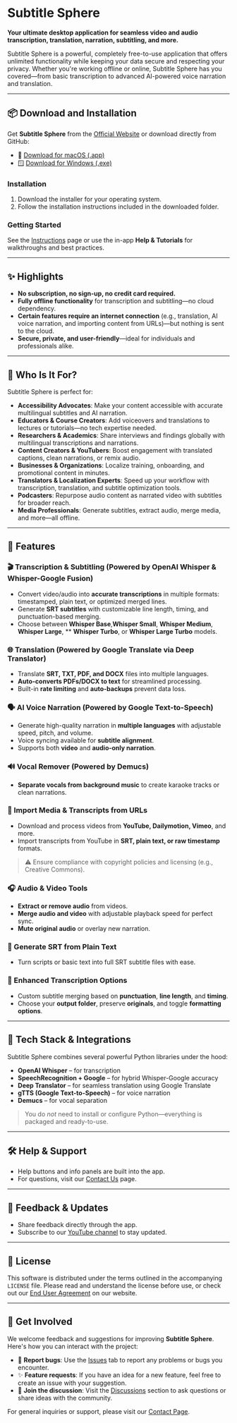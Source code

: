 # Subtitle Sphere

**Your ultimate desktop application for seamless video and audio transcription, translation, narration, subtitling, and more.**

Subtitle Sphere is a powerful, completely free-to-use application that offers unlimited functionality while keeping your data secure and respecting your privacy. Whether you're working offline or online, Subtitle Sphere has you covered—from basic transcription to advanced AI-powered voice narration and translation.

---

## 📦 Download and Installation

Get **Subtitle Sphere** from the [Official Website](https://www.subtitlesphere.com) or download directly from GitHub:

- 🍎 [Download for macOS (.app)](https://github.com/HappytheCoder/SubtitleSphere_MacOS_version/releases/download/v4.1.0/Subtitle_Sphere_Beta_v4.1.0_macOS.zip)
- 🪟 [Download for Windows (.exe)](https://github.com/HappytheCoder/SubtitleSphere_Windows_version/releases/download/v4.1.0/Subtitle_Sphere_Beta_v4_1_0_Windows.zip)

### Installation

1. Download the installer for your operating system.
2. Follow the installation instructions included in the downloaded folder.

### Getting Started

See the [Instructions](https://www.subtitlesphere.com/instructions) page or use the in-app **Help & Tutorials** for walkthroughs and best practices.

---

## ✨ Highlights

* **No subscription, no sign-up, no credit card required.**
* **Fully offline functionality** for transcription and subtitling—no cloud dependency.
* **Certain features require an internet connection** (e.g., translation, AI voice narration, and importing content from URLs)—but nothing is sent to the cloud.
* **Secure, private, and user-friendly**—ideal for individuals and professionals alike.

---

## 🎯 Who Is It For?

Subtitle Sphere is perfect for:

* **Accessibility Advocates**: Make your content accessible with accurate multilingual subtitles and AI narration.
* **Educators & Course Creators**: Add voiceovers and translations to lectures or tutorials—no tech expertise needed.
* **Researchers & Academics**: Share interviews and findings globally with multilingual transcriptions and narrations.
* **Content Creators & YouTubers**: Boost engagement with translated captions, clean narrations, or remix audio.
* **Businesses & Organizations**: Localize training, onboarding, and promotional content in minutes.
* **Translators & Localization Experts**: Speed up your workflow with transcription, translation, and subtitle optimization tools.
* **Podcasters**: Repurpose audio content as narrated video with subtitles for broader reach.
* **Media Professionals**: Generate subtitles, extract audio, merge media, and more—all offline.

---

## 🚀 Features

### 🎬 Transcription & Subtitling (Powered by OpenAI Whisper & Whisper-Google Fusion)

* Convert video/audio into **accurate transcriptions** in multiple formats: timestamped, plain text, or optimized merged lines.
* Generate **SRT subtitles** with customizable line length, timing, and punctuation-based merging.
* Choose between **Whisper Base**,**Whisper Small**, **Whisper Medium**, **Whisper Large**, ** **Whisper Turbo**, or **Whisper Large Turbo** models.

### 🌐 Translation (Powered by Google Translate via Deep Translator)

* Translate **SRT, TXT, PDF, and DOCX** files into multiple languages.
* **Auto-converts PDFs/DOCX to text** for streamlined processing.
* Built-in **rate limiting** and **auto-backups** prevent data loss.

### 🗣️ AI Voice Narration (Powered by Google Text-to-Speech)

* Generate high-quality narration in **multiple languages** with adjustable speed, pitch, and volume.
* Voice syncing available for **subtitle alignment**.
* Supports both **video** and **audio-only narration**.

### 🔊 Vocal Remover (Powered by Demucs)

* **Separate vocals from background music** to create karaoke tracks or clean narrations.

### 🔗 Import Media & Transcripts from URLs

* Download and process videos from **YouTube, Dailymotion, Vimeo**, and more.
* Import transcripts from YouTube in **SRT, plain text, or raw timestamp** formats.

> ⚠️ Ensure compliance with copyright policies and licensing (e.g., Creative Commons).

### 🎧 Audio & Video Tools

* **Extract or remove audio** from videos.
* **Merge audio and video** with adjustable playback speed for perfect sync.
* **Mute original audio** or overlay new narration.

### 📝 Generate SRT from Plain Text

* Turn scripts or basic text into full SRT subtitle files with ease.

### 🧠 Enhanced Transcription Options

* Custom subtitle merging based on **punctuation**, **line length**, and **timing**.
* Choose your **output folder**, preserve **originals**, and toggle **formatting options**.

---

## 🧰 Tech Stack & Integrations

Subtitle Sphere combines several powerful Python libraries under the hood:

* **OpenAI Whisper** – for transcription
* **SpeechRecognition + Google** – for hybrid Whisper-Google accuracy
* **Deep Translator** – for seamless translation using Google Translate
* **gTTS (Google Text-to-Speech)** – for voice narration
* **Demucs** – for vocal separation

> You do *not* need to install or configure Python—everything is packaged and ready-to-use.

---

## 🛠️ Help & Support

* Help buttons and info panels are built into the app.
* For questions, visit our [Contact Us](https://www.subtitlesphere.com/contact) page.

---

## 🔄 Feedback & Updates

* Share feedback directly through the app.
* Subscribe to our [YouTube channel](https://www.youtube.com/@SubtitleSphere) to stay updated.

---

## 📄 License

This software is distributed under the terms outlined in the accompanying `LICENSE` file. Please read and understand the license before use, or check out our [End User Agreement](https://www.subtitlesphere.com/eua) on our website.

---
## 🤝 Get Involved

We welcome feedback and suggestions for improving **Subtitle Sphere**. Here's how you can interact with the project:

- 🐛 **Report bugs**: Use the [Issues](https://github.com/HappytheCoder/SubtitleSphere_MacOS_version/issues) tab to report any problems or bugs you encounter.
- ✨ **Feature requests**: If you have an idea for a new feature, feel free to create an issue with your suggestion.
- 💬 **Join the discussion**: Visit the [Discussions](https://github.com/HappytheCoder/SubtitleSphere_MacOS_version/discussions) section to ask questions or share ideas with the community.

For general inquiries or support, please visit our [Contact Page](https://www.subtitlesphere.com/contact).

